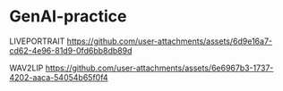 # GenAI-practice


LIVEPORTRAIT
https://github.com/user-attachments/assets/6d9e16a7-cd62-4e96-81d9-0fd6bb8db89d


WAV2LIP
https://github.com/user-attachments/assets/6e6967b3-1737-4202-aaca-54054b65f0f4

